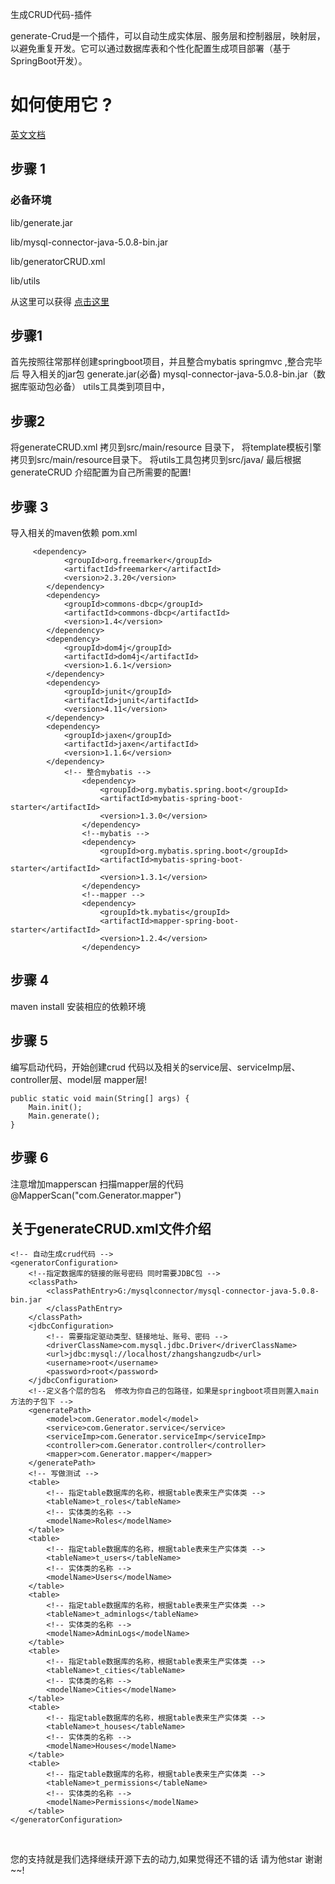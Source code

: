  <p>生成CRUD代码-插件
     
generate-Crud是一个插件，可以自动生成实体层、服务层和控制器层，映射层，以避免重复开发。它可以通过数据库表和个性化配置生成项目部署（基于SpringBoot开发）。</p>
<H1>如何使用它 ?</H1>
<a href="./READMECH.md"<H2>英文文档</H2></a>
<H2>步骤 1</H2>
<H3>必备环境</H3>
<p>lib/generate.jar</p>
<p>lib/mysql-connector-java-5.0.8-bin.jar</p>
<p>lib/generatorCRUD.xml</p>
<p>lib/utils</p>

<p>从这里可以获得 <a href="/lib">点击这里</a></p>
<H2>步骤1</H2>
<p> 
 首先按照往常那样创建springboot项目，并且整合mybatis springmvc ,整合完毕后
 导入相关的jar包 generate.jar(必备)  mysql-connector-java-5.0.8-bin.jar（数据库驱动包必备） utils工具类到项目中， </p>
<H2>步骤2</H2>
<p>将generateCRUD.xml
 拷贝到src/main/resource 目录下，
 将template模板引擎拷贝到src/main/resource目录下。
 将utils工具包拷贝到src/java/
 最后根据generateCRUD 介绍配置为自己所需要的配置!</p>
<H2>步骤 3</H2>
导入相关的maven依赖
pom.xml

         <dependency>
    			<groupId>org.freemarker</groupId>
    			<artifactId>freemarker</artifactId>
    			<version>2.3.20</version>
    		</dependency>
    		<dependency>
    			<groupId>commons-dbcp</groupId>
    			<artifactId>commons-dbcp</artifactId>
    			<version>1.4</version>
    		</dependency>
    		<dependency>
    			<groupId>dom4j</groupId>
    			<artifactId>dom4j</artifactId>
    			<version>1.6.1</version>
    		</dependency>
    		<dependency>
    			<groupId>junit</groupId>
    			<artifactId>junit</artifactId>
    			<version>4.11</version>
    		</dependency>
    		<dependency>
    			<groupId>jaxen</groupId>
    			<artifactId>jaxen</artifactId>
    			<version>1.1.6</version>
    		</dependency>
    			<!-- 整合mybatis -->
            		<dependency>
            			<groupId>org.mybatis.spring.boot</groupId>
            			<artifactId>mybatis-spring-boot-starter</artifactId>
            			<version>1.3.0</version>
            		</dependency>
            		<!--mybatis -->
            		<dependency>
            			<groupId>org.mybatis.spring.boot</groupId>
            			<artifactId>mybatis-spring-boot-starter</artifactId>
            			<version>1.3.1</version>
            		</dependency>
            		<!--mapper -->
            		<dependency>
            			<groupId>tk.mybatis</groupId>
            			<artifactId>mapper-spring-boot-starter</artifactId>
            			<version>1.2.4</version>
            		</dependency>

<H2>步骤 4</H2>
<P>   maven install 安装相应的依赖环境 
</P>
<H2>步骤 5</H2>
<p> 编写启动代码，开始创建crud 代码以及相关的service层、serviceImp层、controller层、model层
mapper层!</p>

	public static void main(String[] args) {
		Main.init();
		Main.generate();
	}
<H2>步骤 6</H2>
<p>
注意增加mapperscan 扫描mapper层的代码
@MapperScan("com.Generator.mapper")
</p>

 
<H2>关于generateCRUD.xml文件介绍</H2>
<?xml version="1.0" encoding="UTF-8"?>

    <!-- 自动生成crud代码 -->
    <generatorConfiguration>
    	<!--指定数据库的链接的账号密码 同时需要JDBC包 -->
    	<classPath>
    		<classPathEntry>G:/mysqlconnector/mysql-connector-java-5.0.8-bin.jar
    		</classPathEntry>
    	</classPath>
    	<jdbcConfiguration>
    		<!-- 需要指定驱动类型、链接地址、账号、密码 -->
    		<driverClassName>com.mysql.jdbc.Driver</driverClassName>
    		<url>jdbc:mysql://localhost/zhangshangzudb</url>
    		<username>root</username>
    		<password>root</password>
    	</jdbcConfiguration>
    	<!--定义各个层的包名  修改为你自己的包路径，如果是springboot项目则置入main方法的子包下 -->
    	<generatePath>
    		<model>com.Generator.model</model>
    		<service>com.Generator.service</service>
    		<serviceImp>com.Generator.serviceImp</serviceImp>
    	    <controller>com.Generator.controller</controller>
    		<mapper>com.Generator.mapper</mapper>
    	</generatePath>
    	<!-- 写做测试 -->
    	<table>
    		<!-- 指定table数据库的名称，根据table表来生产实体类 -->
    		<tableName>t_roles</tableName>
    		<!-- 实体类的名称 -->
    		<modelName>Roles</modelName>
    	</table>
    	<table>
    		<!-- 指定table数据库的名称，根据table表来生产实体类 -->
    		<tableName>t_users</tableName>
    		<!-- 实体类的名称 -->
    		<modelName>Users</modelName>
    	</table>
    	<table>
    		<!-- 指定table数据库的名称，根据table表来生产实体类 -->
    		<tableName>t_adminlogs</tableName>
    		<!-- 实体类的名称 -->
    		<modelName>AdminLogs</modelName>
    	</table>
    	<table>
    		<!-- 指定table数据库的名称，根据table表来生产实体类 -->
    		<tableName>t_cities</tableName>
    		<!-- 实体类的名称 -->
    		<modelName>Cities</modelName>
    	</table>
    	<table>
    		<!-- 指定table数据库的名称，根据table表来生产实体类 -->
    		<tableName>t_houses</tableName>
    		<!-- 实体类的名称 -->
    		<modelName>Houses</modelName>
    	</table>
    	<table>
    		<!-- 指定table数据库的名称，根据table表来生产实体类 -->
    		<tableName>t_permissions</tableName>
    		<!-- 实体类的名称 -->
    		<modelName>Permissions</modelName>
    	</table>
    </generatorConfiguration>
    
   <br/>
   <p> 您的支持就是我们选择继续开源下去的动力,如果觉得还不错的话 请为他star 谢谢~~!
    </p>

